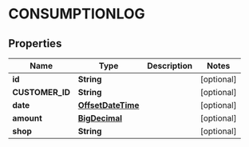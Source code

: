 

# CONSUMPTIONLOG

## Properties

Name | Type | Description | Notes
------------ | ------------- | ------------- | -------------
**id** | **String** |  |  [optional]
**CUSTOMER_ID** | **String** |  |  [optional]
**date** | [**OffsetDateTime**](OffsetDateTime.md) |  |  [optional]
**amount** | [**BigDecimal**](BigDecimal.md) |  |  [optional]
**shop** | **String** |  |  [optional]



